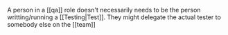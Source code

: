 A person in a [[qa]] role doesn't necessarily needs to be the person writting/running a [[Testing|Test]]. They might delegate the actual tester to somebody else on the [[team]]
